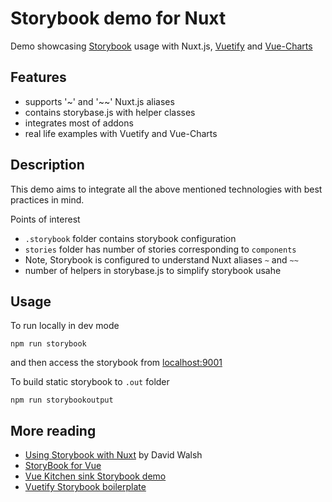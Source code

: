 # Storybook demo for Nuxt

Demo showcasing [Storybook](https://storybook.js.org/) usage with Nuxt.js, [Vuetify](https://vuetifyjs.com) and [Vue-Charts](http://vue-chartjs.org/)

## Features 

* supports '~' and '~~' Nuxt.js aliases
* contains storybase.js with helper classes
* integrates most of addons
* real life examples with Vuetify and Vue-Charts

## Description

This demo aims to integrate all the above mentioned technologies with best practices in mind.

Points of interest
* `.storybook` folder contains storybook configuration
* `stories` folder has number of stories corresponding to `components`
* Note, Storybook is configured to understand Nuxt aliases `~` and `~~`
* number of helpers in storybase.js to simplify storybook usahe

## Usage

To run locally in dev mode 
```
npm run storybook
```
and then access the storybook from [localhost:9001](http://localhost:9001)

To build static storybook to `.out` folder
```
npm run storybookoutput
```


## More reading

* [Using Storybook with Nuxt](https://davidwalsh.name/storybook-nuxt) by David Walsh
* [StoryBook for Vue](https://github.com/storybooks/storybook/tree/master/app/vue)
* [Vue Kitchen sink Storybook demo](https://github.com/storybooks/storybook/tree/master/examples/vue-kitchen-sink)
* [Vuetify Storybook boilerplate](https://github.com/white-rabbit-japan/vuetify-storyboard-boilerplate)
